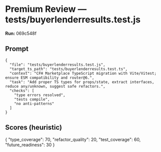 # Premium Review — tests/buyerlenderresults.test.js

**Run:** 069c548f

## Prompt

```
{
  "file": "tests/buyerlenderresults.test.js",
  "target_ts_path": "tests/buyerlenderresults.test.ts",
  "context": "CFH Marketplace TypeScript migration with Vite/Vitest; ensure ESM compatibility and router@6.",
  "task": "Add proper TS types for props/state, extract interfaces, reduce any/unknown, suggest safe refactors.",
  "checks": [
    "type errors resolved",
    "tests compile",
    "no anti-patterns"
  ]
}
```

## Scores (heuristic)

{
  "type_coverage": 70,
  "refactor_quality": 20,
  "test_coverage": 60,
  "future_readiness": 30
}
